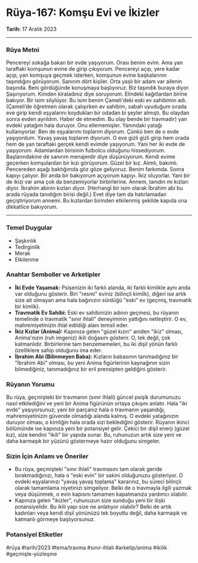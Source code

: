 # Rüya-167: Komşu Evi ve İkizler
**Tarih:** 17 Aralık 2023

---
### Rüya Metni
Pencereyi sokağa bakan bir evde yaşıyorum. Orası benim evim. Ama yan taraftaki komşunun evine de girip çıkıyorum. Pencereyi açıp, yere kadar açıp, yan komşuya geçmek isterken, komşunun evine başkalarının taşındığını görüyorum. Sanırım dört kişiler. Orta yaşlı bir adam var ailenin başında. Beni gördüğünde konuşmaya başlıyoruz. Biz taşındık buraya diyor. Şaşırıyorum. Kimden kiraladınız diye soruyorum. Elindeki kağıtlardan birine bakıyor. Bir isim söylüyor. Bu isim benim Çameli'deki eski ev sahibimin adı. (Çameli’de öğretmen olarak çalışırken ev sahibim, sabah uyuduğum sırada eve girip kendi eşyalarını koydukları bir odadan bi şeyler almıştı. Bu olaydan sonra evden ayrıldım. Haber de etmedim. Bu olay bende bir travmadır) yan evdeki yatağım hala duruyor. Onu ellememişler. Yanındaki yatağı kullanıyorlar. Ben de eşyalarımı toplarım diyorum. Çünkü ben de o evde yaşıyordum. Yavaş yavaş toplarım diyorum. O eve gizli gizli girip hem orada hem de yan taraftaki gerçek kendi evimde yaşıyorum. Yani her iki evde de yaşıyorum. Adamlardan birisinin futbolcu olduğunu hissediyorum. Başlarındakine de sanırım menajerdir diye düşünüyorum. Kendi evime geçerken komşulardan bir kızı görüyorum. Güzel bir kız. Alımlı, bakımlı. Pencereden aşağı baktığımda göz göze geliyoruz. Benim farkımda. Sonra kapıyı çalıyor. Bir anda bir bakıyorum açıyorum kapıyı. İkiz oluyorlar. Yani bir de ikizi var ama çok da benzemiyorlar birbirlerine. Annem, tanıdın mı kızları diyor. İbrahim abinin kızları diyor. (Herhangi bir isim olarak İbrahim abi bu arada rüyada tanıdığım birisi değil.) Evet diye tam da hatırlamadan geçiştiriyorum annemi. Bu kızlardan birinden etkilenmiş şekilde kapıda ona dikkatlice bakıyorum.

---
### Temel Duygular
* Şaşkınlık
* Tedirginlik
* Merak
* Etkilenme

### Anahtar Semboller ve Arketipler
* **İki Evde Yaşamak:** Psişenizin iki farklı alanda, iki farklı kimlikle aynı anda var olduğunu gösterir. Biri "resmi" eviniz (bilinçli kimlik), diğeri ise artık size ait olmayan ama hala bağınızın sürdüğü "eski" ev (geçmiş, travmatik bir kimlik).
* **Travmatik Ev Sahibi:** Eski ev sahibinizin adının geçmesi, bu rüyanın temelinde o travmatik "sınır ihlali" deneyiminin yattığını netleştirir. O ev, mahremiyetinizin ihlal edildiği alanı temsil eder.
* **İkiz Kızlar (Anima):** Kapınıza gelen "güzel kızın" aniden "ikiz" olması, Anima'nızın (ruh imgeniz) ikili doğasını gösterir. O, tek değil, çok katmanlıdır. Birbirlerine tam benzememeleri, bu iki dişil yönün farklı özelliklere sahip olduğunu ima eder.
* **İbrahim Abi (Bilinmeyen Baba):** Kızların babasının tanımadığınız bir "İbrahim Abi" olması, bu yeni Anima figürlerinin kaynağının sizin bilmediğiniz, tanımadığınız bir eril prensipten geldiğini gösterir.

### Rüyanın Yorumu
Bu rüya, geçmişteki bir travmanın (sınır ihlali) güncel psişik durumunuzu nasıl etkilediğini ve yeni bir Anima figürünün ortaya çıkışını anlatır. Hala "iki evde" yaşıyorsunuz; yani bir parçanız hala o travmanın yaşandığı, mahremiyetinizin güvende olmadığı alanda kalmış. O evdeki yatağınızın duruyor olması, o kimliğin hala orada sizi beklediğini gösterir. Rüyanın ikinci bölümünde ise kapınıza yeni bir potansiyel gelir. Çekici bir dişil enerji (güzel kız), size kendini "ikili" bir yapıda sunar. Bu, ruhunuzun artık size yeni ve daha karmaşık bir yüzünü göstermeye hazır olduğunu simgeler.

### Sizin İçin Anlamı ve Öneriler
* Bu rüya, geçmişteki "sınır ihlali" travmasını tam olarak geride bırakmadığınızı, hala o "eski evin" bir sakini olduğunuzu gösteriyor. O evdeki eşyalarınızı "yavaş yavaş toplama" kararınız, bu süreci bilinçli olarak tamamlama niyetinizi simgeliyor. Belki de o travmayla ilgili yazmak veya düşünmek, o evin kapısını tamamen kapatmanıza yardımcı olabilir.
* Kapınıza gelen "ikizler", ruhunuzun size sunduğu yeni bir ilişki potansiyelidir. Bu ikili yapı size ne anlatıyor olabilir? Belki de artık kadınları veya kendi dişil yönünüzü tek boyutlu değil, daha karmaşık ve katmanlı görmeye başlıyorsunuz.

### Potansiyel Etiketler
#rüya #tarih/2023 #tema/travma #sınır-ihlali #arketip/anima #ikilik #geçmişle-yüzleşme